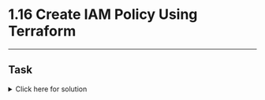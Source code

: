 # 1.16 Create IAM Policy Using Terraform
---
## Task

<details>
  <summary>Click here for solution</summary>

  ## Solution
  
</details>
